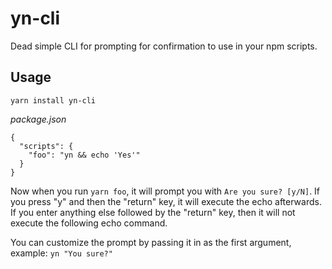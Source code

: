 # yn-cli
Dead simple CLI for prompting for confirmation to use in your npm scripts.

## Usage
`yarn install yn-cli`

_package.json_
```
{
  "scripts": {
    "foo": "yn && echo 'Yes'"
  }
}
```

Now when you run `yarn foo`, it will prompt you with `Are you sure? [y/N]`. If you press "y" and then the "return" key, it will execute the echo afterwards. If you enter anything else followed by the "return" key, then it will not execute the following echo command.

You can customize the prompt by passing it in as the first argument, example: `yn "You sure?"`